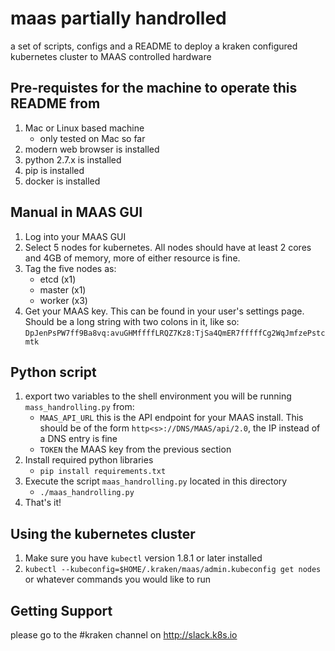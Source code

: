 #  maas partially handrolled
a set of scripts, configs and a README to deploy a kraken configured kubernetes cluster to MAAS controlled hardware

## Pre-requistes for the machine to operate this README from
1. Mac or Linux based machine
    - only tested on Mac so far
1. modern web browser is installed
1. python 2.7.x is installed
1. pip is installed
1. docker is installed

##  Manual in MAAS GUI
1. Log into your MAAS GUI
1. Select 5 nodes for kubernetes.  All nodes should have at least 2 cores and 4GB of 
  memory, more of either resource is fine.
1. Tag the five nodes as:
    - etcd (x1)
    - master (x1)
    - worker (x3)
1. Get your MAAS key.  This can be found in your user's settings page.  Should be a long string with two colons in it, like so:
     `DpJenPsPW7ff9Ba8vq:avuGHMffffLRQZ7Kz8:TjSa4QmER7fffffCg2WqJmfzePstcmtk`

##  Python script
1. export two variables to the shell environment you will be running `mass_handrolling.py` from:
    - `MAAS_API_URL` this is the API endpoint for your MAAS install.  This should be of the form `http<s>://DNS/MAAS/api/2.0`, the IP instead of a DNS entry is fine
    - `TOKEN` the MAAS key from the previous section
1. Install required python libraries
    - `pip install requirements.txt`
1. Execute the script `maas_handrolling.py` located in this directory
    - `./maas_handrolling.py`
1. That's it!

## Using the kubernetes cluster
1. Make sure you have `kubectl` version 1.8.1 or later installed
1. `kubectl --kubeconfig=$HOME/.kraken/maas/admin.kubeconfig get nodes` or whatever commands you would like to run

##  Getting Support
please go to the #kraken channel on http://slack.k8s.io